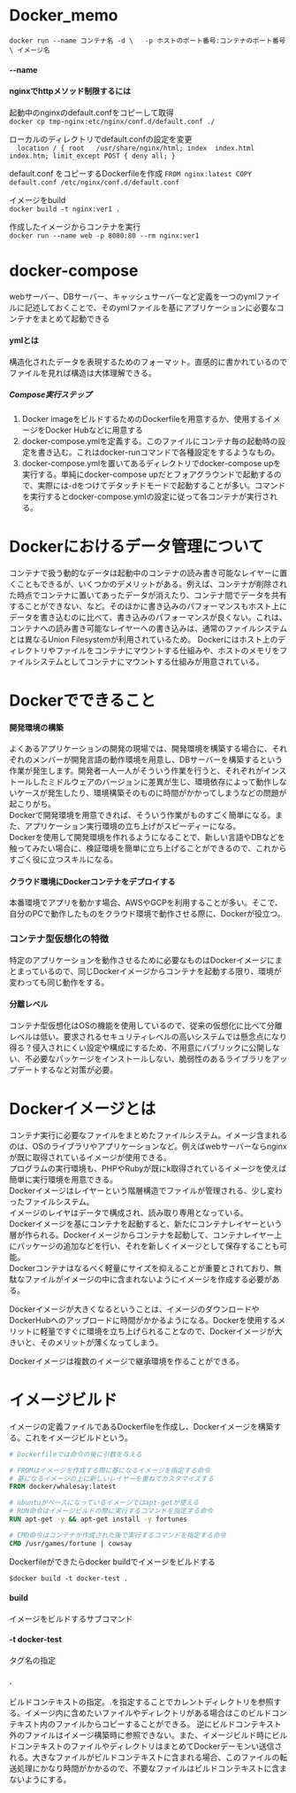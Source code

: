 # Docker_memo  

`docker run --name コンテナ名 -d \  
-p ホストのポート番号:コンテナのポート番号 \
イメージ名`  

#### --name  

#### nginxでhttpメソッド制限するには  
起動中のnginxのdefault.confをコピーして取得  
`docker cp tmp-nginx:etc/nginx/conf.d/default.conf ./`  

ローカルのディレクトリでdefault.confの設定を変更  
`  location / {
        root   /usr/share/nginx/html;
        index  index.html index.htm;
        limit_except POST {
        deny all;
}`  

 
default.conf をコピーするDockerfileを作成
`FROM nginx:latest
COPY default.conf /etc/nginx/conf.d/default.conf`  
  
  
イメージをbuild  
`docker build -t nginx:ver1 .`  

作成したイメージからコンテナを実行  
`docker run --name web -p 8080:80 --rm nginx:ver1`


# docker-compose  
webサーバー、DBサーバー、キャッシュサーバーなど定義を一つのymlファイルに記述しておくことで、そのymlファイルを基にアプリケーションに必要なコンテナをまとめて起動できる  

#### ymlとは  
構造化されたデータを表現するためのフォーマット。直感的に書かれているのでファイルを見れば構造は大体理解できる。  
##### Compose実行ステップ  
1. Docker imageをビルドするためのDockerfileを用意するか、使用するイメージをDocker Hubなどに用意する  
2. docker-compose.ymlを定義する。このファイルにコンテナ毎の起動時の設定を書き込む。これはdocker-runコマンドで各種設定をするようなもの。  
3. docker-compose.ymlを置いてあるディレクトリでdocker-compose upを実行する。単純にdocker-compose upだとフォアグラウンドで起動するので、実際には-dをつけてデタッチドモードで起動することが多い。コマンドを実行するとdocker-compose.ymlの設定に従って各コンテナが実行される。  

# Dockerにおけるデータ管理について
コンテナで扱う動的なデータは起動中のコンテナの読み書き可能なレイヤーに置くこともできるが、いくつかのデメリットがある。例えば、コンテナが削除された時点でコンテナに置いてあったデータが消えたり、コンテナ間でデータを共有することができない、など。そのほかに書き込みのパフォーマンスもホスト上にデータを書き込むのに比べて、書き込みのパフォーマンスが良くない。これは、コンテナへの読み書き可能なレイヤーへの書き込みは、通常のファイルシステムとは異なるUnion Filesystemが利用されているため。
Dockerにはホスト上のディレクトリやファイルをコンテナにマウントする仕組みや、ホストのメモリをファイルシステムとしてコンテナにマウントする仕組みが用意されている。


# Dockerでできること  
#### 開発環境の構築  
よくあるアプリケーションの開発の現場では、開発環境を構築する場合に、それぞれのメンバーが開発言語の動作環境を用意し、DBサーバーを構築するという作業が発生します。開発者一人一人がそういう作業を行うと、それぞれがインストールしたミドルウェアのバージョンに差異が生じ、環境依存によって動作しないケースが発生したり、環境構築そのものに時間がかかってしまうなどの問題が起こりがち。  
Dockerで開発環境を用意できれば、そういう作業がものすごく簡単になる。また、アプリケーション実行環境の立ち上げがスピーディーになる。  
Dockerを使用して開発環境を作れるようになることで、新しい言語やDBなどを触ってみたい場合に、検証環境を簡単に立ち上げることができるので、これからすごく役に立つスキルになる。  

#### クラウド環境にDockerコンテナをデプロイする  
本番環境でアプリを動かす場合、AWSやGCPを利用することが多い。そこで、自分のPCで動作したものをクラウド環境で動作させる際に、Dockerが役立つ。  


### コンテナ型仮想化の特徴  
特定のアプリケーションを動作させるために必要なものはDockerイメージにまとまっているので、同じDockerイメージからコンテナを起動する限り、環境が変わっても同じ動作をする。  

#### 分離レベル  
コンテナ型仮想化はOSの機能を使用しているので、従来の仮想化に比べて分離レベルは低い。要求されるセキュリティレベルの高いシステムでは懸念点になり得る？侵入されにくい設定や構成にするため、不用意にパブリックに公開しない、不必要なパッケージをインストールしない、脆弱性のあるライブラリをアップデートするなど対策が必要。  

# Dockerイメージとは  
コンテナ実行に必要なファイルをまとめたファイルシステム。イメージ含まれるのは、OSのライブラリやアプリケーションなど。例えばwebサーバーならnginxが既に取得されているイメージが使用できる。  
プログラムの実行環境も、PHPやRubyが既にk取得されているイメージを使えば簡単に実行環境を用意できる。  
Dockerイメージはレイヤーという階層構造でファイルが管理される、少し変わったファイルシステム。  
イメージのレイヤはデータで構成され、読み取り専用となっている。  
Dockerイメージを基にコンテナを起動すると、新たにコンテナレイヤーという層が作られる。Dockerイメージからコンテナを起動して、コンテナレイヤー上にパッケージの追加などを行い、それを新しくイメージとして保存することも可能。  
Dockerコンテナはなるべく軽量にサイズを抑えることが重要とされており、無駄なファイルがイメージの中に含まれないようにイメージを作成する必要がある。  

Dockerイメージが大きくなるということは、イメージのダウンロードやDockerHubへのアップロードに時間がかかるようになる。Dockerを使用するメリットに軽量ですぐに環境を立ち上げられることなので、Dockerイメージが大きいと、そのメリットが薄くなってしまう。  

Dockerイメージは複数のイメージで継承環境を作ることができる。

# イメージビルド  
イメージの定義ファイルであるDockerfileを作成し、Dockerイメージを構築する。これをイメージビルドという。

```Dockerfile
# Dockerfileでは命令の後に引数を与える

# FROMはイメージを作成する際に基になるイメージを指定する命令
# 基になるイメージの上に新しいレイヤーを重ねてカスタマイズする
FROM docker/whalesay:latest

# ubuntuがベースになっているイメージではapt-getが使える
# RUN命令はイメージビルドの際に実行するコマンドを指定する命令
RUN apt-get -y && apt-get install -y fortunes

# CMD命令はコンテナが作成された後で実行するコマンドを指定する命令
CMD /usr/games/fortune | cowsay
```  

Dockerfileができたらdocker buildでイメージをビルドする  

```
$docker build -t docker-test .
```
#### build 
イメージをビルドするサブコマンド  
#### -t docker-test 
タグ名の指定
#### . 
ビルドコンテキストの指定。.を指定することでカレントディレクトリを参照する。イメージ内に含めたいファイルやディレクトリがある場合はこのビルドコンテキスト内のファイルからコピーすることができる。
逆にビルドコンテキスト外のファイルはイメージ構築時に参照できない。また、イメージビルド時にビルドコンテキストのファイルやディレクトリはまとめてDockerデーモンい送信される。大きなファイルがビルドコンテキストに含まれる場合、このファイルの転送処理にかなり時間がかかるので、不要なファイルはビルドコンテキストに含まないようにする。
